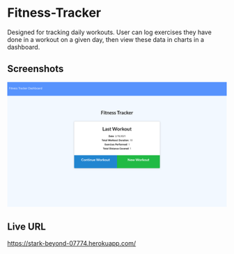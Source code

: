 # Fitness-Tracker
Designed for tracking daily workouts. User can log exercises they have done in a workout on a given day, then view these data in charts in a dashboard.


## Screenshots
![Fitness Tracker](./screenshots/screencapture-stark-beyond-07774-herokuapp-2021-03-19-02_22_39.png)

## Live URL
https://stark-beyond-07774.herokuapp.com/
